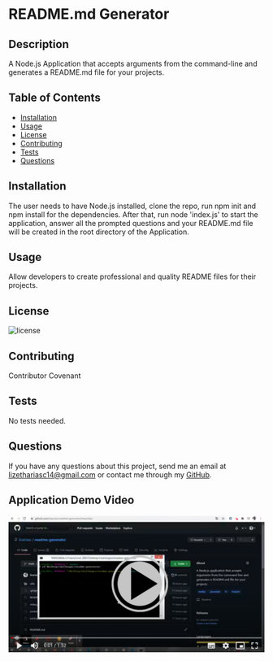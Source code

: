 
  # README.md Generator

  ## Description
  A Node.js Application that accepts arguments from the command-line and generates a README.md file for your projects.

  ## Table of Contents

* [Installation](#installation)
* [Usage](#usage)
* [License](#license)
* [Contributing](#contributing)
* [Tests](#tests)
* [Questions](#questions)

## Installation 
The user needs to have Node.js installed, clone the repo, run npm init and npm install for the dependencies. After that, run node 'index.js' to start the application, answer all the prompted questions and your README.md file will be created in the root directory of the Application.

## Usage
Allow developers to create professional and quality README files for their projects.

## License
![license](https://img.shields.io/badge/license-MIT-brightgreen)

## Contributing
Contributor Covenant

## Tests
No tests needed.

## Questions
If you have any questions about this project, send me an email at lizethariasc14@gmail.com or contact me through my [GitHub](https://github.com/lizariasc).

## Application Demo Video
[![Video Demo](video.png)](https://drive.google.com/file/d/1J8ZIj_HOdQawF7_b8ullZQxvcZVnnwCf/view)
